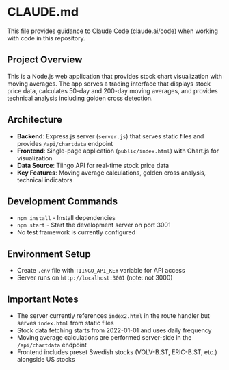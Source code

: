 # CLAUDE.md

This file provides guidance to Claude Code (claude.ai/code) when working with code in this repository.

## Project Overview

This is a Node.js web application that provides stock chart visualization with moving averages. The app serves a trading interface that displays stock price data, calculates 50-day and 200-day moving averages, and provides technical analysis including golden cross detection.

## Architecture

- **Backend**: Express.js server (`server.js`) that serves static files and provides `/api/chartdata` endpoint
- **Frontend**: Single-page application (`public/index.html`) with Chart.js for visualization
- **Data Source**: Tiingo API for real-time stock price data
- **Key Features**: Moving average calculations, golden cross analysis, technical indicators

## Development Commands

- `npm install` - Install dependencies
- `npm start` - Start the development server on port 3001
- No test framework is currently configured

## Environment Setup

- Create `.env` file with `TIINGO_API_KEY` variable for API access
- Server runs on `http://localhost:3001` (note: not 3000)

## Important Notes

- The server currently references `index2.html` in the route handler but serves `index.html` from static files
- Stock data fetching starts from 2022-01-01 and uses daily frequency
- Moving average calculations are performed server-side in the `/api/chartdata` endpoint
- Frontend includes preset Swedish stocks (VOLV-B.ST, ERIC-B.ST, etc.) alongside US stocks